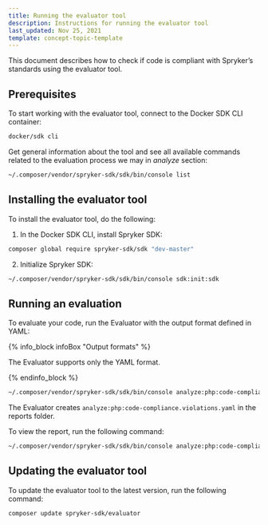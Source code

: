 ```yaml
---
title: Running the evaluator tool
description: Instructions for running the evaluator tool
last_updated: Nov 25, 2021
template: concept-topic-template
---
```


This document describes how to check if code is compliant with Spryker’s standards using the evaluator tool.

## Prerequisites

To start working with the evaluator tool, connect to the Docker SDK CLI container:

```bash
docker/sdk cli
```

Get general information about the tool and see all available commands related to the evaluation process we may in *analyze* section:

```bash
~/.composer/vendor/spryker-sdk/sdk/bin/console list
```

## Installing the evaluator tool

To install the evaluator tool, do the following:

1. In the Docker SDK CLI, install Spryker SDK:

```bash
composer global require spryker-sdk/sdk "dev-master"
```

2. Initialize Spryker SDK:

```bash
~/.composer/vendor/spryker-sdk/sdk/bin/console sdk:init:sdk
```

## Running an evaluation

To evaluate your code, run the Evaluator with the output format defined in YAML:

{% info_block infoBox "Output formats" %}

The Evaluator supports only the YAML format.

{% endinfo_block %}


```bash
~/.composer/vendor/spryker-sdk/sdk/bin/console analyze:php:code-compliance --format=yaml
```

The Evaluator creates `analyze:php:code-compliance.violations.yaml` in the reports folder.

To view the report, run the following command:

```bash
~/.composer/vendor/spryker-sdk/sdk/bin/console analyze:php:code-compliance-report
```

## Updating the evaluator tool

To update the evaluator tool to the latest version, run the following command:

```bash
composer update spryker-sdk/evaluator
```
